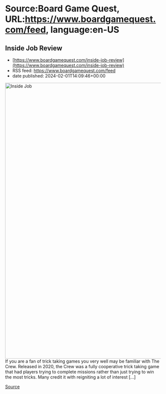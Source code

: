 # Source:Board Game Quest, URL:https://www.boardgamequest.com/feed, language:en-US

## Inside Job Review
 - [https://www.boardgamequest.com/inside-job-review](https://www.boardgamequest.com/inside-job-review)
 - RSS feed: https://www.boardgamequest.com/feed
 - date published: 2024-02-01T14:09:46+00:00

<img alt="Inside Job" class="webfeedsFeaturedVisual not-transparent wp-post-image" height="888" src="https://www.boardgamequest.com/wp-content/uploads/2024/01/Inside-Job-738x1024.webp" width="640" />If you are a fan of trick taking games you very well may be familiar with The Crew. Released in 2020, the Crew was a fully cooperative trick taking game that had players trying to complete missions rather than just trying to win the most tricks. Many credit it with reigniting a lot of interest [&#8230;]
<p><a href="https://www.boardgamequest.com/inside-job-review/" rel="nofollow">Source</a></p>

